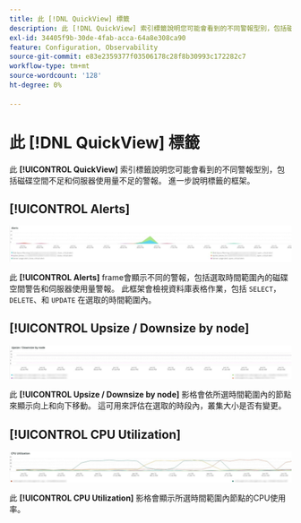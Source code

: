 ```yaml
---
title: 此 [!DNL QuickView] 標籤
description: 此 [!DNL QuickView] 索引標籤說明您可能會看到的不同警報型別，包括磁碟空間不足和伺服器使用量不足的警報。
exl-id: 34405f9b-30de-4fab-acca-64a8e308ca90
feature: Configuration, Observability
source-git-commit: e83e2359377f03506178c28f8b30993c172282c7
workflow-type: tm+mt
source-wordcount: '128'
ht-degree: 0%

---
```


# 此 [!DNL QuickView] 標籤

此 **[!UICONTROL QuickView]** 索引標籤說明您可能會看到的不同警報型別，包括磁碟空間不足和伺服器使用量不足的警報。 進一步說明標籤的框架。

## [!UICONTROL Alerts]

![警報](../../assets/tools/observation-for-adobe-commerce/quickview_alerts.jpg)

此 **[!UICONTROL Alerts]** frame會顯示不同的警報，包括選取時間範圍內的磁碟空間警告和伺服器使用量警報。 此框架會檢視資料庫表格作業，包括 `SELECT`， `DELETE`、和 `UPDATE` 在選取的時間範圍內。

## [!UICONTROL Upsize / Downsize by node]

![依節點放大/縮小](../../assets/tools/observation-for-adobe-commerce/quickview_upsize_by_node.jpg)

此 **[!UICONTROL Upsize / Downsize by node]** 影格會依所選時間範圍內的節點來顯示向上和向下移動。 這可用來評估在選取的時段內，叢集大小是否有變更。

## [!UICONTROL CPU Utilization]

![CPU使用情況](../../assets/tools/observation-for-adobe-commerce/quickview_cpu.jpg)

此 **[!UICONTROL CPU Utilization]** 影格會顯示所選時間範圍內節點的CPU使用率。
